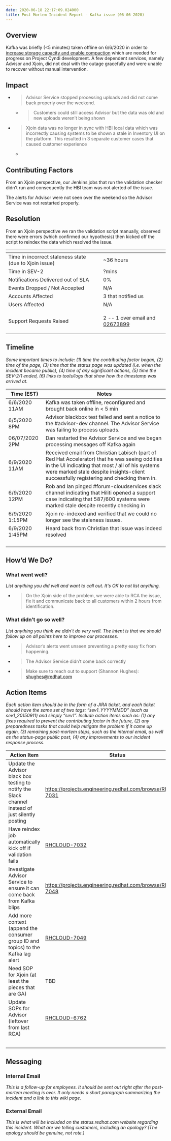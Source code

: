 ```yaml
---
date: 2020-06-18 22:17:09.024000
title: Post Mortem Incident Report - Kafka issue (06-06-2020)
---
```

## <span dir="ltr">Overview</span>

<span dir="ltr">Kafka was briefly (\<5 minutes) taken offline on
6/6/2020 in order to [<span class="underline">increase storage capacity
and enable
compaction</span>](https://projects.engineering.redhat.com/browse/RHCLOUD-6648?focusedCommentId=2447079&page=com.atlassian.jira.plugin.system.issuetabpanels%3Acomment-tabpanel#comment-2447079)
which are needed for progress on Project Cyndi development. A few
dependent services, namely Advisor and Xjoin, did not deal with the
outage gracefully and were unable to recover without manual
intervention.</span>

## <span dir="ltr">Impact</span>

  - > <span dir="ltr">Advisor Service stopped processing uploads and did
    > not come back properly over the weekend.</span>
    
      - > <span dir="ltr">Customers could still access Advisor but the
        > data was old and new uploads weren’t being shown</span>

  - > <span dir="ltr">Xjoin data was no longer in sync with HBI local
    > data which was incorrectly causing systems to be shown a stale in
    > Inventory UI on the platform. This resulted in 3 separate customer
    > cases that caused customer experience</span>
    
      - > <span dir="ltr"></span>

## <span dir="ltr">Contributing Factors</span>

<span dir="ltr">From an Xjoin perspective, our Jenkins jobs that run the
validation checker didn’t run and consequently the HBI team was not
alerted of the issue.</span>

<span dir="ltr"></span>

<span dir="ltr">The alerts for Advisor were not seen over the weekend so
the Advisor Service was not restarted properly.</span>

## <span dir="ltr">Resolution</span>

<span dir="ltr">From an Xjoin perspective we ran the validation script
manually, observed there were errors (which confirmed our hypothesis)
then kicked off the script to reindex the data which resolved the
issue.</span>

<span dir="ltr"></span>

<table>
<thead>
<tr class="header">
<th><span dir="ltr"></span></th>
<th></th>
</tr>
</thead>
<tbody>
<tr class="odd">
<td><span dir="ltr">Time in incorrect staleness state (due to Xjoin issue)</span></td>
<td><span dir="ltr">~36 hours</span></td>
</tr>
<tr class="even">
<td><span dir="ltr">Time in SEV-2</span></td>
<td><span dir="ltr">?mins</span></td>
</tr>
<tr class="odd">
<td><span dir="ltr">Notifications Delivered out of SLA</span></td>
<td><span dir="ltr">0%</span></td>
</tr>
<tr class="even">
<td><span dir="ltr">Events Dropped / Not Accepted</span></td>
<td><span dir="ltr">N/A</span></td>
</tr>
<tr class="odd">
<td><span dir="ltr">Accounts Affected</span></td>
<td><span dir="ltr">3 that notified us</span></td>
</tr>
<tr class="even">
<td><span dir="ltr">Users Affected</span></td>
<td><span dir="ltr">N/A</span></td>
</tr>
<tr class="odd">
<td><span dir="ltr">Support Requests Raised</span></td>
<td><p><span dir="ltr">2 -- 1 over email and <a href="https://access.redhat.com/support/cases/#/case/02673899"><span class="underline">02673899</span></a></span></p>
<p><span dir="ltr"></span></p></td>
</tr>
</tbody>
</table>

<span dir="ltr"></span>

<span dir="ltr"></span>

<span dir="ltr"></span>

## <span dir="ltr">Timeline</span>

*<span dir="ltr">Some important times to include: (1) time the
contributing factor began, (2) time of the page, (3) time that the
status page was updated (i.e. when the incident became public), (4) time
of any significant actions, (5) time the SEV-2/1 ended, (6) links to
tools/logs that show how the timestamp was arrived at.</span>*

<span dir="ltr"></span>

<table>
<thead>
<tr class="header">
<th><strong><span dir="ltr">Time (EST)</span></strong></th>
<th><strong><span dir="ltr">Notes</span></strong></th>
</tr>
</thead>
<tbody>
<tr class="odd">
<td><span dir="ltr">6/6/2020 11AM</span></td>
<td><span dir="ltr">Kafka was taken offline, reconfigured and brought back online in &lt; 5 min</span></td>
</tr>
<tr class="even">
<td><span dir="ltr">6/5/2020 8PM</span></td>
<td><span dir="ltr">Advisor blackbox test failed and sent a notice to the #advisor-dev channel. The Advisor Service was failing to process uploads.</span></td>
</tr>
<tr class="odd">
<td><span dir="ltr">06/07/2020 2PM</span></td>
<td><span dir="ltr">Dan restarted the Advisor Service and we began processing messages off Kafka again</span></td>
</tr>
<tr class="even">
<td><span dir="ltr">6/9/2020 11AM</span></td>
<td><span dir="ltr">Received email from Christian Labisch (part of Red Hat Accelerator) that he was seeing oddities in the UI indicating that most / all of his systems were marked stale despite insights-client successfully registering and checking them in.</span></td>
</tr>
<tr class="odd">
<td><span dir="ltr">6/9/2020 12PM</span></td>
<td><span dir="ltr">Rob and Ian pinged #forum-cloudservices slack channel indicating that Hiliti opened a support case indicating that 587/600 systems were marked stale despite recently checking in</span></td>
</tr>
<tr class="even">
<td><span dir="ltr">6/9/2020 1:15PM</span></td>
<td><span dir="ltr">Xjoin re-indexed and verified that we could no longer see the staleness issues.</span></td>
</tr>
<tr class="odd">
<td><span dir="ltr">6/9/2020 1:45PM</span></td>
<td><span dir="ltr">Heard back from Christian that issue was indeed resolved</span></td>
</tr>
<tr class="even">
<td><span dir="ltr"></span></td>
<td><span dir="ltr"></span></td>
</tr>
<tr class="odd">
<td><span dir="ltr"></span></td>
<td><span dir="ltr"></span></td>
</tr>
<tr class="even">
<td><span dir="ltr"></span></td>
<td><span dir="ltr"></span></td>
</tr>
<tr class="odd">
<td><span dir="ltr"></span></td>
<td><span dir="ltr"></span></td>
</tr>
</tbody>
</table>

<span dir="ltr"></span>

<span dir="ltr"></span>

## <span dir="ltr">How’d We Do?</span>

### <span dir="ltr">What went well?</span>

*<span dir="ltr">List anything you did well and want to call out. It's
OK to not list anything.</span>*

  - > <span dir="ltr">On the Xjoin side of the problem, we were able to
    > RCA the issue, fix it and communicate back to all customers within
    > 2 hours from identification.</span>

### <span dir="ltr">What didn’t go so well?</span>

*<span dir="ltr">List anything you think we didn't do very well. The
intent is that we should follow up on all points here to improve our
processes.</span>*

<span dir="ltr"></span>

  - > <span dir="ltr">Advisor’s alerts went unseen preventing a pretty
    > easy fix from happening.</span>

  - > <span dir="ltr">The Advisor Service didn’t come back
    > correctly</span>

  - > <span dir="ltr">Make sure to reach out to support (Shannon
    > Hughes): shughes@redhat.com</span>

> <span dir="ltr"></span>

<span dir="ltr"></span>

## <span dir="ltr">Action Items</span>

<span dir="ltr">*Each action item should be in the form of a JIRA
ticket, and each ticket should have the same set of two tags:
“sev1\_YYYYMMDD” (such as sev1\_20150911) and simply “sev1”. Include
action items such as: (1) any fixes required to prevent the contributing
factor in the future, (2) any preparedness tasks that could help
mitigate the problem if it came up again, (3) remaining post-mortem
steps, such as the internal email, as well as the status-page public
post, (4) any improvements to our incident response process.*</span>

<span dir="ltr"></span>

<table>
<thead>
<tr class="header">
<th><strong><span dir="ltr">Action Item</span></strong></th>
<th><strong><span dir="ltr">Status</span></strong></th>
</tr>
</thead>
<tbody>
<tr class="odd">
<td><span dir="ltr">Update the Advisor black box testing to notify the Slack channel instead of just silently posting</span></td>
<td><span dir="ltr"><a href="https://projects.engineering.redhat.com/browse/RHCLOUD-7031"><span class="underline">https://projects.engineering.redhat.com/browse/RHCLOUD-7031</span></a></span></td>
</tr>
<tr class="even">
<td><span dir="ltr">Have reindex job automatically kick off if validation fails</span></td>
<td><span dir="ltr"><a href="https://projects.engineering.redhat.com/browse/RHCLOUD-7032"><span class="underline">RHCLOUD-7032</span></a></span></td>
</tr>
<tr class="odd">
<td><span dir="ltr">Investigate Advisor Service to ensure it can come back from Kafka blips</span></td>
<td><span dir="ltr"><a href="https://projects.engineering.redhat.com/browse/RHCLOUD-7048"><span class="underline">https://projects.engineering.redhat.com/browse/RHCLOUD-7048</span></a></span></td>
</tr>
<tr class="even">
<td><span dir="ltr">Add more context (append the consumer group ID and topics) to the Kafka lag alert</span></td>
<td><span dir="ltr"><a href="https://projects.engineering.redhat.com/browse/RHCLOUD-7049"><span class="underline">RHCLOUD-7049</span></a></span></td>
</tr>
<tr class="odd">
<td><span dir="ltr">Need SOP for Xjoin (at least the pieces that are GA)</span></td>
<td><span dir="ltr">TBD</span></td>
</tr>
<tr class="even">
<td><span dir="ltr">Update SOPs for Advisor (leftover from last RCA)</span></td>
<td><span dir="ltr"><a href="https://projects.engineering.redhat.com/browse/RHCLOUD-6762"><span class="underline">RHCLOUD-6762</span></a></span></td>
</tr>
<tr class="odd">
<td><span dir="ltr"></span></td>
<td><span dir="ltr"></span></td>
</tr>
<tr class="even">
<td><span dir="ltr"></span></td>
<td><span dir="ltr"></span></td>
</tr>
<tr class="odd">
<td><span dir="ltr"></span></td>
<td><span dir="ltr"></span></td>
</tr>
<tr class="even">
<td><span dir="ltr"></span></td>
<td><span dir="ltr"></span></td>
</tr>
<tr class="odd">
<td><span dir="ltr"></span></td>
<td><span dir="ltr"></span></td>
</tr>
</tbody>
</table>

<span dir="ltr"></span>

## <span dir="ltr">Messaging</span>

### <span dir="ltr">Internal Email</span>

*<span dir="ltr">This is a follow-up for employees. It should be sent
out right after the post-mortem meeting is over. It only needs a short
paragraph summarizing the incident and a link to this wiki page.</span>*

<span dir="ltr"></span>

<span dir="ltr"></span>

### <span dir="ltr">External Email</span>

*<span dir="ltr">This is what will be included on the status.redhat.com
website regarding this incident. What are we telling customers,
including an apology? (The apology should be genuine, not rote.)</span>*

<span dir="ltr"></span>
